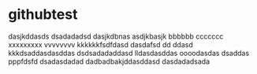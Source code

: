# githubtest
dasjkddasds
dsadadadsd
dasjkdbnas
asdjkbasjk
bbbbbb
ccccccc
xxxxxxxxx
vvvvvvvv
kkkkkkfsdfdasd
dasdafsd
dd
ddasd
kkkdsaddasdasddas
dsdsadadaddasd
lldasdasddas
oooodasdas
dsaddas
pppfdsfd
dsadasdadad
dadbadbakjddasddasd
dasdadadsada
